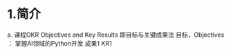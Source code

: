 # 1.简介
  a. 课程OKR  Objectives and Key Results 即目标与关键成果法
     目标，Objectives ： 掌握AI领域的Python开发
     成果1 KR1
